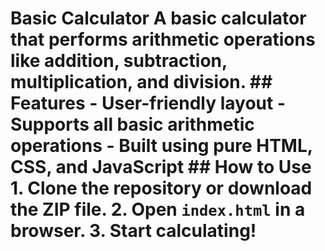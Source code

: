 # Basic Calculator  A basic calculator that performs arithmetic operations like addition, subtraction, multiplication, and division.  ## Features - User-friendly layout - Supports all basic arithmetic operations - Built using pure HTML, CSS, and JavaScript  ## How to Use 1. Clone the repository or download the ZIP file. 2. Open `index.html` in a browser. 3. Start calculating!
